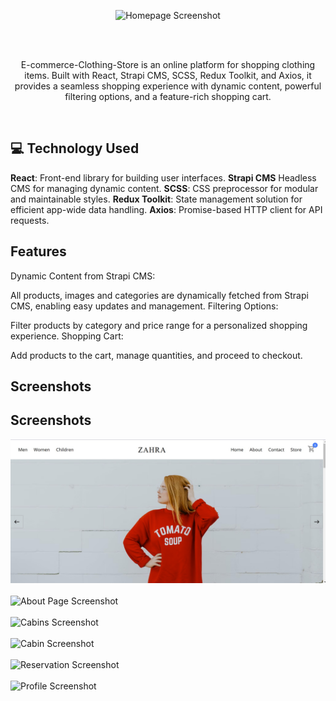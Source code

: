 <div align="center">

![Homepage Screenshot](./app/icon.png)

  <br/>
  <br/>
  <p>
    E-commerce-Clothing-Store is an online platform for shopping clothing items. Built with React, Strapi CMS, SCSS, Redux Toolkit, and Axios, it provides a seamless shopping experience with dynamic content, powerful filtering options, and a feature-rich shopping cart.   
  </p>
</div>
</br>

## 💻 Technology Used

**React**: Front-end library for building user interfaces.
**Strapi CMS** Headless CMS for managing dynamic content.
**SCSS**: CSS preprocessor for modular and maintainable styles.
**Redux Toolkit**: State management solution for efficient app-wide data handling.
**Axios**: Promise-based HTTP client for API requests.

## Features

Dynamic Content from Strapi CMS:

All products, images and categories are dynamically fetched from Strapi CMS, enabling easy updates and management.
Filtering Options:

Filter products by category and price range for a personalized shopping experience.
Shopping Cart:

Add products to the cart, manage quantities, and proceed to checkout.

## Screenshots

## Screenshots

![Homepage Screenshot](./public/Screenshots/home.jpg)
</br>
</br>
![About Page Screenshot](./public/Screenshots/about.jpg)
</br>
</br>
![Cabins Screenshot](./public/Screenshots/cabins.jpg)
</br>
</br>
![Cabin Screenshot](./public/Screenshots/cabin.jpg)
</br>
</br>
![Reservation Screenshot](./public/Screenshots/reservation.jpg)
</br>
</br>
![Profile Screenshot](./public/Screenshots/profile.jpg)

<br/>

